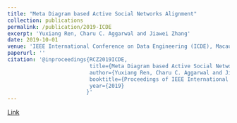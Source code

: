 ```yaml
---
title: "Meta Diagram based Active Social Networks Alignment"
collection: publications
permalink: /publication/2019-ICDE
excerpt: 'Yuxiang Ren, Charu C. Aggarwal and Jiawei Zhang'
date: 2019-10-01
venue: 'IEEE International Conference on Data Engineering (ICDE), Macau SAR, China, April 8-12'
paperurl: ''
citation: '@inproceedings{RCZ2019ICDE,  
                          title={Meta Diagram based Active Social Networks Alignment.},  
						  author={Yuxiang Ren, Charu C. Aggarwal and Jiawei Zhang.},  
						  booktitle={Proceedings of IEEE International Conference on Data Engineering(ICDE)},  
						  year={2019}  
						 }'  
---
```

[Link](http://yuxiangren.github.io/files/ICDE2019.pdf)



